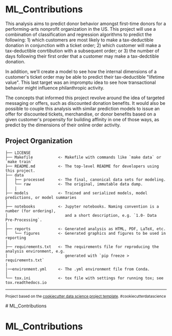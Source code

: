 ML_Contributions
==============================

This analysis aims to predict donor behavior amongst first-time donors for a performing-arts nonprofit organization in the US. This project will use a combination of classification and regression algorithms to predict the following:
    1) which customers are most likely to make a tax-deductible donation in conjunction with a ticket order; 
    2) which customer will make a tax-deductible conrtibution with a subsequent order; or
    3) the number of days following their first order that a customer may make a tax-dedctible donation.
    
In addition, we'll create a model to see how the internal dimensions of a customer's ticket order may be able to predict their tax-deductible "lifetime value". This last target was an impromptu idea to see how transactional behavior might influence philanthropic activity.

The concepts that informed this project revolve around the idea of targeted messaging or offers, such as discounted donation benefits. It would also be possible to couple this analysis with similar prediction models to issue an offer for discounted tickets, merchandise, or donor benefits based on a given customer's propensity for building affinity in one of those ways, as predict by the dimensions of their online order activity.

Project Organization
------------

    ├── LICENSE
    ├── Makefile           <- Makefile with commands like `make data` or `make train`
    ├── README.md          <- The top-level README for developers using this project.
    ├── data
    │   ├── processed      <- The final, canonical data sets for modeling.
    │   └── raw            <- The original, immutable data dump.
    │   │
    ├── models             <- Trained and serialized models, model predictions, or model summaries
    │
    ├── notebooks          <- Jupyter notebooks. Naming convention is a number (for ordering),
    │                         and a short description, e.g. `1.0- Data Pre-Processing`.
    │
    ├── reports            <- Generated analysis as HTML, PDF, LaTeX, etc.
    │   └── figures        <- Generated graphics and figures to be used in reporting
    │
    ├── requirements.txt   <- The requirements file for reproducing the analysis environment, e.g.
    │                         generated with `pip freeze > requirements.txt`
    |
    |──environment.yml     <- The .yml environment file from Conda.
    │
    └── tox.ini            <- tox file with settings for running tox; see tox.readthedocs.io


--------

<p><small>Project based on the <a target="_blank" href="https://drivendata.github.io/cookiecutter-data-science/">cookiecutter data science project template</a>. #cookiecutterdatascience</small></p>
# ML_Contributions

# ML_Contributions

